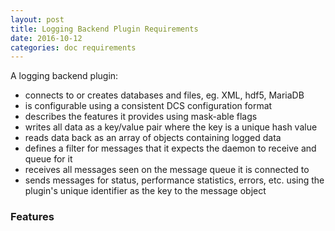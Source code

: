 ```yaml
---
layout: post
title: Logging Backend Plugin Requirements
date: 2016-10-12
categories: doc requirements
---
```


A logging backend plugin:

* connects to or creates databases and files, eg. XML, hdf5, MariaDB
* is configurable using a consistent DCS configuration format
* describes the features it provides using mask-able flags
* writes all data as a key/value pair where the key is a unique hash value
* reads data back as an array of objects containing logged data
* defines a filter for messages that it expects the daemon to receive and queue for it
* receives all messages seen on the message queue it is connected to
* sends messages for status, performance statistics, errors, etc. using the plugin's unique identifier as the key to the message object

### Features

